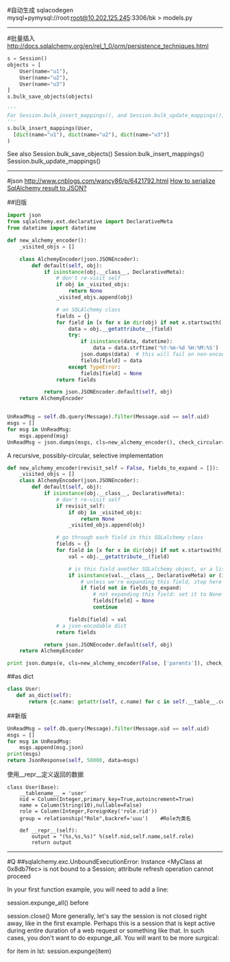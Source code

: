 

#自动生成
sqlacodegen mysql+pymysql://root:root@10.202.125.245:3306/bk > models.py



------
#批量插入
http://docs.sqlalchemy.org/en/rel_1_0/orm/persistence_techniques.html

```py
s = Session()
objects = [
    User(name="u1"),
    User(name="u2"),
    User(name="u3")
]
s.bulk_save_objects(objects)

'''
For Session.bulk_insert_mappings(), and Session.bulk_update_mappings(), dictionaries are passed:
'''
s.bulk_insert_mappings(User,
  [dict(name="u1"), dict(name="u2"), dict(name="u3")]
)
```
See also
Session.bulk_save_objects()
Session.bulk_insert_mappings()
Session.bulk_update_mappings()




----------
#json
http://www.cnblogs.com/wancy86/p/6421792.html
[How to serialize SqlAlchemy result to JSON?](https://stackoverflow.com/questions/5022066/how-to-serialize-sqlalchemy-result-to-json)

##旧版
```py
import json
from sqlalchemy.ext.declarative import DeclarativeMeta
from datetime import datetime

def new_alchemy_encoder():
    _visited_objs = []

    class AlchemyEncoder(json.JSONEncoder):
        def default(self, obj):
            if isinstance(obj.__class__, DeclarativeMeta):
                # don't re-visit self
                if obj in _visited_objs:
                    return None
                _visited_objs.append(obj)

                # an SQLAlchemy class
                fields = {}
                for field in [x for x in dir(obj) if not x.startswith('_') and x != 'metadata']:
                    data = obj.__getattribute__(field)
                    try:
                        if isinstance(data, datetime):
                            data = data.strftime('%Y-%m-%d %H:%M:%S')
                        json.dumps(data)  # this will fail on non-encodable values, like other classes
                        fields[field] = data
                    except TypeError:
                        fields[field] = None
                return fields

            return json.JSONEncoder.default(self, obj)
    return AlchemyEncoder


UnReadMsg = self.db.query(Message).filter(Message.uid == self.uid)
msgs = []
for msg in UnReadMsg:
    msgs.append(msg)
UnReadMsg = json.dumps(msgs, cls=new_alchemy_encoder(), check_circular=False)
```

A recursive, possibly-circular, selective implementation
```py
def new_alchemy_encoder(revisit_self = False, fields_to_expand = []):
    _visited_objs = []
    class AlchemyEncoder(json.JSONEncoder):
        def default(self, obj):
            if isinstance(obj.__class__, DeclarativeMeta):
                # don't re-visit self
                if revisit_self:
                    if obj in _visited_objs:
                        return None
                    _visited_objs.append(obj)

                # go through each field in this SQLalchemy class
                fields = {}
                for field in [x for x in dir(obj) if not x.startswith('_') and x != 'metadata']:
                    val = obj.__getattribute__(field)

                    # is this field another SQLalchemy object, or a list of SQLalchemy objects?
                    if isinstance(val.__class__, DeclarativeMeta) or (isinstance(val, list) and len(val) > 0 and isinstance(val[0].__class__, DeclarativeMeta)):
                        # unless we're expanding this field, stop here
                        if field not in fields_to_expand:
                            # not expanding this field: set it to None and continue
                            fields[field] = None
                            continue

                    fields[field] = val
                # a json-encodable dict
                return fields

            return json.JSONEncoder.default(self, obj)
    return AlchemyEncoder

print json.dumps(e, cls=new_alchemy_encoder(False, ['parents']), check_circular=False)
```

##as dict
```py
class User:
   def as_dict(self):
       return {c.name: getattr(self, c.name) for c in self.__table__.columns}
```


##新版
```py
UnReadMsg = self.db.query(Message).filter(Message.uid == self.uid)
msgs = []
for msg in UnReadMsg:
    msgs.append(msg.json)
print(msgs)
return JsonResponse(self, 50000, data=msgs)   
```



使用__repr__定义返回的数据
```
class User(Base):
    __tablename__ = 'user'
    nid = Column(Integer,primary_key=True,autoincrement=True)
    name = Column(String(10),nullable=False)
    role = Column(Integer,ForeignKey('role.rid'))
    group = relationship("Role",backref='uuu')    #Role为类名

    def __repr__(self):
        output = "(%s,%s,%s)" %(self.nid,self.name,self.role)
        return output
```


----
#Q
##sqlalchemy.exc.UnboundExecutionError: Instance <MyClass at 0x8db7fec> is not bound to a Session; attribute refresh operation cannot proceed

In your first function example, you will need to add a line:

session.expunge_all()
before

session.close()
More generally, let's say the session is not closed right away, like in the first example. Perhaps this is a session that is kept active during entire duration of a web request or something like that. In such cases, you don't want to do expunge_all. You will want to be more surgical:

for item in lst:
    session.expunge(item)










